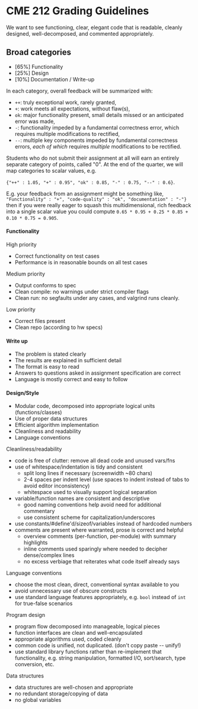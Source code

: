 # CME 212 Grading Guidelines

We want to see functioning, clear, elegant code that is readable, cleanly
designed, well-decomposed, and commented appropriately.

## Broad categories
 
* [65%] Functionality
* [25%] Design
* [10%] Documentation / Write-up

In each category, overall feedback will be summarized with:

* `++`: truly exceptional work, rarely granted,
* `+`: work meets all expectations, without flaw(s),
* `ok`: major functionality present, small details missed or
  an anticipated error was made,
* `-`: functionality impeded by a fundamental correctness error,
  which requires multiple modifications to rectified,
* `--`: multiple key components impeded by fundamental correctness errors,
  *each of which* requires *multiple* modifications to be rectified.

Students who do not submit their assignment at all will earn an
entirely separate category of points, called "0". At the end of the quarter, 
we will map categories to scalar values, e.g.

`{"++" : 1.05, "+" : 0.95", "ok" : 0.85, "-" : 0.75, "--" : 0.6}`.

E.g. your feedback from an assignment might be something like, `"Functionality" : "+", "code-quality" : "ok", "documentation" : "-"}` then if you were really eager to squash this multidimensional, rich feedback into a single scalar value you could compute `0.65 * 0.95 + 0.25 * 0.85 + 0.10 * 0.75 = 0.905`.

#### Functionality

High priority
 - Correct functionality on test cases
 - Performance is in reasonable bounds on all test cases

Medium priority
 - Output conforms to spec
 - Clean compile: no warnings under strict compiler flags 
 - Clean run: no segfaults under any cases, and valgrind runs cleanly.

Low priority
- Correct files present
- Clean repo (according to hw specs)

#### Write up
- The problem is stated clearly
- The results are explained in sufficient detail
- The format is easy to read
- Answers to questions asked in assignment specification are correct
- Language is mostly correct and easy to follow

#### Design/Style
 - Modular code, decomposed into appropriate logical units (functions/classes)
 - Use of proper data structures
 - Efficient algorithm implementation
 - Cleanliness and readability
 - Language conventions

Cleanliness/readability
* code is free of clutter: remove all dead code and unused vars/fns
* use of whitespace/indentation is tidy and consistent
  * split long lines if necessary (screenwidth ~80 chars)
  * 2-4 spaces per indent level (use spaces to indent instead of tabs to avoid editor inconsistency)
  * whitespace used to visually support logical separation
* variable/function names are consistent and descriptive
  * good naming conventions help avoid need for additional commentary
  * use consistent scheme for capitalization/underscores
* use constants/#define'd/sizeof/variables instead of hardcoded numbers
* comments are present where warranted, prose is correct and helpful
  * overview comments (per-function, per-module) with summary highlights
  * inline comments used sparingly where needed to decipher dense/complex lines
  * no excess verbiage that reiterates what code itself already says

Language conventions
* choose the most clean, direct, conventional syntax available to you
* avoid unnecessary use of obscure constructs
* use standard language features appropriately, e.g. `bool` instead of `int` for true-false scenarios

Program design
* program flow decomposed into manageable, logical pieces
* function interfaces are clean and well-encapsulated
* appropriate algorithms used, coded cleanly
* common code is unified, not duplicated. (don't copy paste -- unify!)
* use standard library functions rather than re-implement that functionality, e.g. 
  string manipulation, formatted I/O, sort/search, type conversion, etc.

Data structures
* data structures are well-chosen and appropriate
* no redundant storage/copying of data
* no global variables
